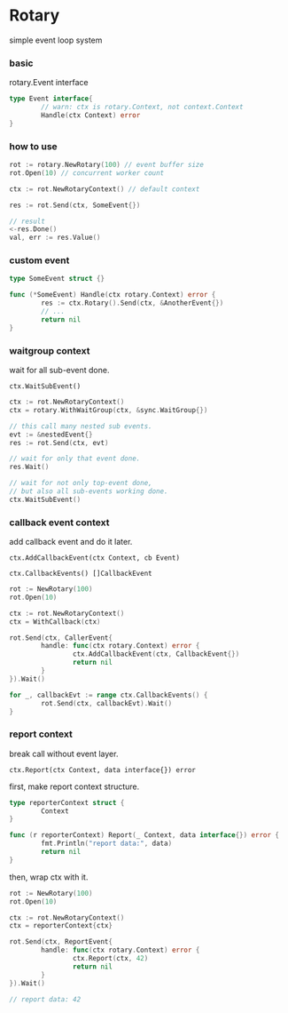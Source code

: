 # Rotary

simple event loop system

### basic

rotary.Event interface 
```go
type Event interface{
        // warn: ctx is rotary.Context, not context.Context
        Handle(ctx Context) error
} 
```

### how to use

```go
rot := rotary.NewRotary(100) // event buffer size
rot.Open(10) // concurrent worker count

ctx := rot.NewRotaryContext() // default context

res := rot.Send(ctx, SomeEvent{})

// result 
<-res.Done()
val, err := res.Value()
```

### custom event 

```go
type SomeEvent struct {}

func (*SomeEvent) Handle(ctx rotary.Context) error {
        res := ctx.Rotary().Send(ctx, &AnotherEvent{})
        // ... 
        return nil  
}
```

### waitgroup context 
wait for all sub-event done.

`ctx.WaitSubEvent()`

```go
ctx := rot.NewRotaryContext()
ctx = rotary.WithWaitGroup(ctx, &sync.WaitGroup{})

// this call many nested sub events.
evt := &nestedEvent{} 
res := rot.Send(ctx, evt)

// wait for only that event done.
res.Wait()

// wait for not only top-event done,
// but also all sub-events working done. 
ctx.WaitSubEvent()
```

### callback event context 
add callback event and do it later.

`ctx.AddCallbackEvent(ctx Context, cb Event)`
 
`ctx.CallbackEvents() []CallbackEvent` 

```go
rot := NewRotary(100)
rot.Open(10)

ctx := rot.NewRotaryContext()
ctx = WithCallback(ctx)

rot.Send(ctx, CallerEvent{
        handle: func(ctx rotary.Context) error {
                ctx.AddCallbackEvent(ctx, CallbackEvent{})
                return nil 
        }
}).Wait()

for _, callbackEvt := range ctx.CallbackEvents() {
		rot.Send(ctx, callbackEvt).Wait()
}
```

### report context
break call without event layer.

`ctx.Report(ctx Context, data interface{}) error`

first, make report context structure.
```go
type reporterContext struct {
	    Context
}

func (r reporterContext) Report(_ Context, data interface{}) error {
	    fmt.Println("report data:", data)
	    return nil
}
```

then, wrap ctx with it.

```go
rot := NewRotary(100)
rot.Open(10)

ctx := rot.NewRotaryContext()
ctx = reporterContext{ctx}

rot.Send(ctx, ReportEvent{
        handle: func(ctx rotary.Context) error {
                ctx.Report(ctx, 42)
                return nil 
        }
}).Wait()

// report data: 42
```